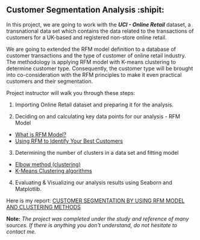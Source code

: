 ## Customer Segmentation Analysis :shipit:

In this project, we are going to work with the **_UCI - Online Retail_** dataset, a transnational data set which contains the data related to the transactions of customers for a UK-based and registered non-store online retail.

We are going to extended the RFM model definition to a database of customer transactions and the type of customer of online retail industry. The methodology is applying RFM model with K-means clustering to determine customer type. Consequently, the customer type will be brought into co-consideration with the RFM principles to make it even practical customers and their segmentation.

Project instructor will walk you through these steps:

1. Importing Online Retail dataset and preparing it for the analysis.

2. Deciding on and calculating key data points for our analysis - RFM Model
- [What is RFM Model?](https://en.wikipedia.org/wiki/RFM_(market_research) "RFM - Market Reseach")
- [Using RFM to Identify Your Best Customers](https://www.eightleaves.com/2011/01/using-rfm-to-identify-your-best-customers/ "Using RFM to Identify Your Best Customers")
3. Determining the number of clusters in a data set and fitting model
- [Elbow method (clustering)](https://en.wikipedia.org/wiki/Elbow_method_(clustering))
- [K-Means Clustering algorithms](https://en.wikipedia.org/wiki/K-means_clustering)

4. Evaluating & Visualizing our analysis results using Seaborn and Matplotlib.

Here is my report: [CUSTOMER SEGMENTATION BY USING RFM MODEL AND CLUSTERING METHODS](https://drive.google.com/drive/u/3/folders/1nZIlQfLqYvk6B1594WACoh-_CoBRfhos)

 **Note:**
*The project was completed under the study and reference of many sources. If there is anything you don't understand, do not hesitate to contact me.*


